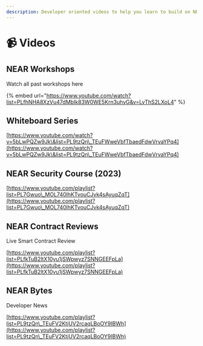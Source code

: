 ```yaml
---
description: Developer oriented videos to help you learn to build on NEAR
---
```


# 📹 Videos

## NEAR Workshops

Watch all past workshops here&#x20;

{% embed url="https://www.youtube.com/watch?list=PLfhNHA8XzVu47dMbIk83W0WE5Krn3uhyG&v=LvThS2LXoL4" %}

## Whiteboard Series

[https://www.youtube.com/watch?v=5bLwPQZw9Jk\&list=PL9tzQn\_TEuFWweVbfTbaedFdwVrvaYPq4](https://www.youtube.com/watch?v=5bLwPQZw9Jk\&list=PL9tzQn\_TEuFWweVbfTbaedFdwVrvaYPq4)

## NEAR Security Course (2023)

[https://www.youtube.com/playlist?list=PL7Gwuo\_MOL740lhKTvouCJvk4sAyuqZqT](https://www.youtube.com/playlist?list=PL7Gwuo\_MOL740lhKTvouCJvk4sAyuqZqT)

## NEAR Contract Reviews

Live Smart Contract Review

[https://www.youtube.com/playlist?list=PLfkTuB2ltX10yu1jSWpwyz7SNNGEEFpLa](https://www.youtube.com/playlist?list=PLfkTuB2ltX10yu1jSWpwyz7SNNGEEFpLa)

## NEAR Bytes

Developer News

[https://www.youtube.com/playlist?list=PL9tzQn\_TEuFV2KtjUV2rcaqLBoOY9IBWh](https://www.youtube.com/playlist?list=PL9tzQn\_TEuFV2KtjUV2rcaqLBoOY9IBWh)

